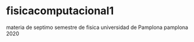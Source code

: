 # fisicacomputacional1
materia de septimo semestre de fisica 
universidad de Pamplona
pamplona 2020
